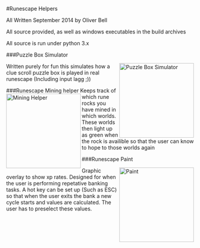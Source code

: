 #Runescape Helpers

All Written September 2014 by Oliver Bell

All source provided, as well as windows executables in the build archives

All source is run under python 3.x

###Puzzle Box Simulator

<img src="https://github.com/freshollie/RunescapePrograms/raw/master/screenshots/puzzle_box_simulator.PNG" align="right" alt="Puzzle Box Simulator" width="200"/>
Written purely for fun this simulates how a clue scroll puzzle box is played in real runescape (Including input lagg ;))

###Runescape Mining helper
<img src="https://github.com/freshollie/RunescapePrograms/raw/master/screenshots/runescape_mining_helper.PNG" align="left" alt="Mining Helper" width="200"/>
Keeps track of which rune rocks you have mined in which worlds. These worlds then light up as green when the rock is availible so that the user can know to hope to those worlds again

###Runescape Paint

<img src="https://github.com/freshollie/RunescapePrograms/raw/master/screenshots/runescape_paint.PNG" align="right" alt="Paint" width="200"/>

Graphic overlay to show xp rates. Designed for when the user is performing repetative banking tasks. A hot key can be set up (Such as ESC) so that when the user exits the bank a new cycle starts and values are calculated. The user has to preselect these values.
